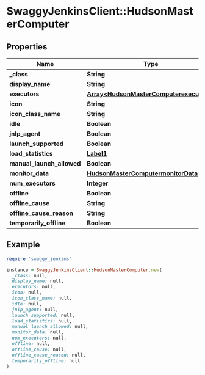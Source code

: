 # SwaggyJenkinsClient::HudsonMasterComputer

## Properties

| Name | Type | Description | Notes |
| ---- | ---- | ----------- | ----- |
| **_class** | **String** |  | [optional] |
| **display_name** | **String** |  | [optional] |
| **executors** | [**Array&lt;HudsonMasterComputerexecutors&gt;**](HudsonMasterComputerexecutors.md) |  | [optional] |
| **icon** | **String** |  | [optional] |
| **icon_class_name** | **String** |  | [optional] |
| **idle** | **Boolean** |  | [optional] |
| **jnlp_agent** | **Boolean** |  | [optional] |
| **launch_supported** | **Boolean** |  | [optional] |
| **load_statistics** | [**Label1**](Label1.md) |  | [optional] |
| **manual_launch_allowed** | **Boolean** |  | [optional] |
| **monitor_data** | [**HudsonMasterComputermonitorData**](HudsonMasterComputermonitorData.md) |  | [optional] |
| **num_executors** | **Integer** |  | [optional] |
| **offline** | **Boolean** |  | [optional] |
| **offline_cause** | **String** |  | [optional] |
| **offline_cause_reason** | **String** |  | [optional] |
| **temporarily_offline** | **Boolean** |  | [optional] |

## Example

```ruby
require 'swaggy_jenkins'

instance = SwaggyJenkinsClient::HudsonMasterComputer.new(
  _class: null,
  display_name: null,
  executors: null,
  icon: null,
  icon_class_name: null,
  idle: null,
  jnlp_agent: null,
  launch_supported: null,
  load_statistics: null,
  manual_launch_allowed: null,
  monitor_data: null,
  num_executors: null,
  offline: null,
  offline_cause: null,
  offline_cause_reason: null,
  temporarily_offline: null
)
```

